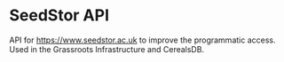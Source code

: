 # SeedStor API

API for https://www.seedstor.ac.uk to improve the programmatic access. Used in the Grassroots Infrastructure and CerealsDB.
